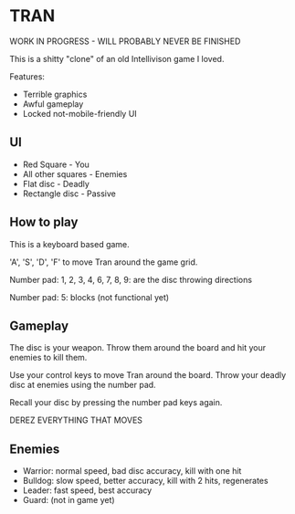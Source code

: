 TRAN
====

WORK IN PROGRESS - WILL PROBABLY NEVER BE FINISHED

This is a shitty "clone" of an old Intellivison game I loved.

Features:
- Terrible graphics
- Awful gameplay
- Locked not-mobile-friendly UI

## UI

- Red Square - You
- All other squares - Enemies
- Flat disc - Deadly
- Rectangle disc - Passive

## How to play

This is a keyboard based game.

'A', 'S', 'D', 'F' to move Tran around the game grid.

Number pad: 1, 2, 3, 4, 6, 7, 8, 9: are the disc throwing directions

Number pad: 5: blocks (not functional yet)

## Gameplay

The disc is your weapon. Throw them around the board and hit your enemies to kill them.

Use your control keys to move Tran around the board. Throw your deadly disc at enemies using the number pad.

Recall your disc by pressing the number pad keys again.

DEREZ EVERYTHING THAT MOVES

## Enemies

- Warrior: normal speed, bad disc accuracy, kill with one hit
- Bulldog: slow speed, better accuracy, kill with 2 hits, regenerates
- Leader: fast speed, best accuracy
- Guard: (not in game yet)
